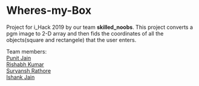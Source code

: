 # Wheres-my-Box

Project for i_Hack 2019 by our team <b>skilled_noobs</b>.
This project converts a pgm image to 2-D array and then fids the coordinates of all the objects(square and rectangele) that the user enters.

Team members:<br/>
<a href = "https://github.com/Pj18"> Punit Jain </a><br/>
<a href = "https://github.com/rishabhkumar112"> Rishabh Kumar </a><br/>
<a href = "https://github.com/rathoresuryansh196"> Suryansh Rathore </a><br/>
<a href = "https://github.com/ishank99"> Ishank Jain </a><br/>
